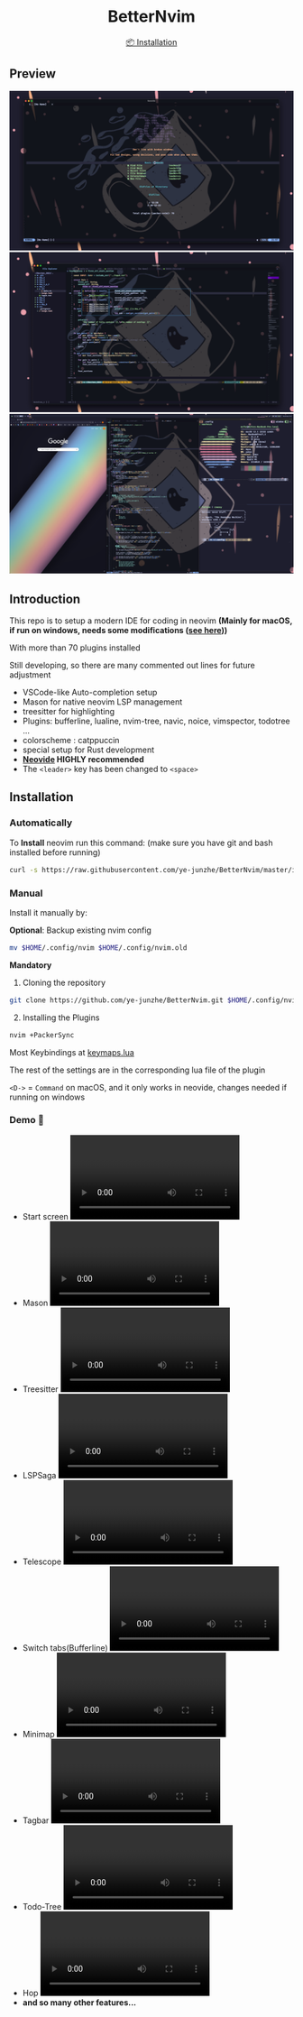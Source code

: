 <div align="center">
 <h1> BetterNvim </h1>
 <a href="https://github.com/ye-junzhe/BetterNvim/#Installation">📦 Installation</a>
</div>

## Preview

![BetterNvim Dashboard](https://github.com/ye-junzhe/Images/blob/main/BetterNvim/pic/Dashboard.png?raw=true)
![BetterNvim Demo](https://github.com/ye-junzhe/Images/blob/main/BetterNvim/pic/Coding.png?raw=true)
![BetterNvim with other apps](https://github.com/ye-junzhe/Images/blob/main/BetterNvim/pic/Desktop.png?raw=true)

## Introduction

This repo is to setup a modern IDE for coding in neovim **(Mainly for macOS, if run on windows, needs some modifications ([see here](https://github.com/ye-junzhe/BetterNvim#:~:text=%3CD%2D%3E%20%3D%20Command%20on%20macOS%2C%20and%20it%20only%20works%20in%20neovide%2C%20changes%20needed%20if%20running%20on%20windows)))**

With more than 70 plugins installed

Still developing, so there are many commented out lines for future adjustment

- VSCode-like Auto-completion setup
- Mason for native neovim LSP management
- treesitter for highlighting
- Plugins: bufferline, lualine, nvim-tree, navic, noice, vimspector, todotree ...
- colorscheme : catppuccin
- special setup for Rust development
- **[Neovide](https://neovide.dev/) HIGHLY recommended**
- The `<leader>` key has been changed to `<space>`

## Installation

### Automatically

To **Install** neovim run this command:
(make sure you have git and bash installed before running)

```bash
curl -s https://raw.githubusercontent.com/ye-junzhe/BetterNvim/master/install.sh | bash -s
```

### Manual

Install it manually by:

**Optional**: Backup existing nvim config

```bash
mv $HOME/.config/nvim $HOME/.config/nvim.old
```

**Mandatory**

1. Cloning the repository

```bash
git clone https://github.com/ye-junzhe/BetterNvim.git $HOME/.config/nvim
```

2. Installing the Plugins

```bash
nvim +PackerSync
```

Most Keybindings at [keymaps.lua](https://github.com/ye-junzhe/BetterNvim/blob/master/lua/Junzhe/core/keymaps.lua)

The rest of the settings are in the corresponding lua file of the plugin

`<D->` = `Command` on macOS, and it only works in neovide, changes needed if running on windows

### Demo 🎥

- Start screen
  <video src="https://github.com/ye-junzhe/Images/blob/main/BetterNvim/video/Start.mp4?raw=true" controls="controls" style="max-width: 730px;"> </video>
- Mason
 <video src="https://github.com/ye-junzhe/Images/blob/main/BetterNvim/video/Mason.mp4?raw=true" controls="controls" style="max-width: 730px;"> </video>
- Treesitter
 <video src="https://github.com/ye-junzhe/Images/blob/main/BetterNvim/video/Treesitter.mp4?raw=true" controls="controls" style="max-width: 730px;"> </video>
- LSPSaga
 <video src="https://github.com/ye-junzhe/Images/blob/main/BetterNvim/video/LSPSaga.mp4?raw=true" controls="controls" style="max-width: 730px;"> </video>
- Telescope
 <video src="https://github.com/ye-junzhe/Images/blob/main/BetterNvim/video/Telescope.mp4?raw=true" controls="controls" style="max-width: 730px;"> </video>
- Switch tabs(Bufferline)
 <video src="https://github.com/ye-junzhe/Images/blob/main/BetterNvim/video/Bufferline.mp4?raw=true" controls="controls" style="max-width: 730px;"> </video>
- Minimap
 <video src="https://github.com/ye-junzhe/Images/blob/main/BetterNvim/video/Minimap.mp4?raw=true" controls="controls" style="max-width: 730px;"> </video>
- Tagbar
 <video src="https://github.com/ye-junzhe/Images/blob/main/BetterNvim/video/Minimap.mp4?raw=true" controls="controls" style="max-width: 730px;"> </video>
- Todo-Tree
 <video src="https://github.com/ye-junzhe/Images/blob/main/BetterNvim/video/TodoTree.mp4?raw=true" controls="controls" style="max-width: 730px;"> </video>
- Hop
 <video src="https://github.com/ye-junzhe/Images/blob/main/BetterNvim/video/Hop.mp4?raw=true" controls="controls" style="max-width: 730px;"> </video>
- **and so many other features...**
